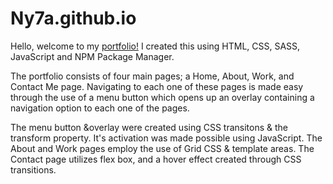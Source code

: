# Ny7a.github.io

Hello, welcome to my <a href="https://ny7a.github.io/" target="_blank">portfolio!</a>
 I created this using HTML, CSS, SASS, JavaScript and NPM Package Manager.  

The portfolio consists of four main pages; a Home, About, Work, and Contact Me page. 
Navigating to each one of these pages is made easy through the use of a menu button which opens up an overlay containing a navigation option to each one of the pages. 

The menu button &overlay were created using CSS transitons & the transform property. It's activation was made possible using JavaScript.
The About and Work pages employ the use of Grid CSS & template areas. 
The Contact page utilizes flex box, and a hover effect created through CSS transitions. 
    
